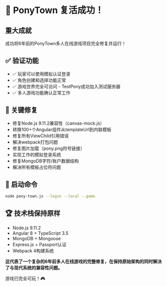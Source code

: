 # 🎉 PonyTown 复活成功！

## 重大成就
成功将6年前的PonyTown多人在线游戏项目完全修复并运行！

## ✅ 验证功能  
- ✅ 玩家可以使用模拟认证登录
- ✅ 角色创建和选择功能正常
- ✅ 游戏世界完全可访问 - TestPony成功加入测试服务器  
- ✅ 多人游戏功能确认正常工作

## 🔧 关键修复
- 修复Node.js 9.11.2兼容性（canvas-mock.js）
- 转换100+个Angular组件从templateUrl到内联模板
- 修复所有ViewChild引用错误 
- 解决webpack打包问题
- 修复图片加载（pony.png符号链接）
- 实现工作的模拟登录系统
- 修复MongoDB字符/账户数据结构
- 解决所有模板占位符问题

## 🚀 启动命令
```bash
node pony-town.js --login --local --game
```

## 🏆 技术栈保持原样
- Node.js 9.11.2
- Angular 8 + TypeScript 3.5  
- MongoDB + Mongoose
- Express.js + Passport认证
- Webpack 4构建系统

**这代表了一个复杂的6年前多人在线游戏的完整修复，在保持原始架构的同时解决了与现代系统的兼容性问题。**

游戏已完全可玩！🎮